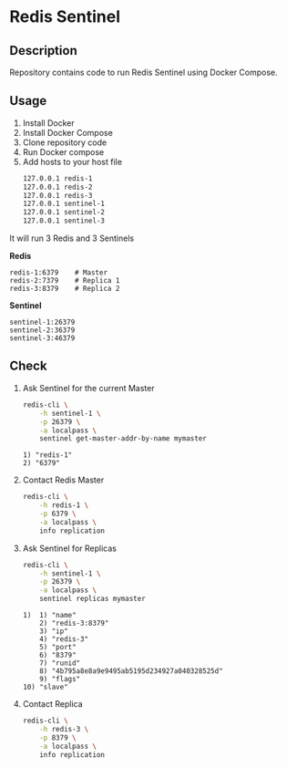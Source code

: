 # Redis Sentinel

## Description 

 Repository contains code to run Redis Sentinel using Docker Compose.


## Usage

 1. Install Docker
 2. Install Docker Compose
 3. Clone repository code
 4. Run Docker compose
 5. Add hosts to your host file
    ```bash
    127.0.0.1 redis-1
    127.0.0.1 redis-2
    127.0.0.1 redis-3
    127.0.0.1 sentinel-1
    127.0.0.1 sentinel-2
    127.0.0.1 sentinel-3
    ```

 It will run 3 Redis and 3  Sentinels

 **Redis**
  ```
  redis-1:6379    # Master
  redis-2:7379    # Replica 1
  redis-3:8379    # Replica 2
  ```
 **Sentinel**
  ```
  sentinel-1:26379
  sentinel-2:36379
  sentinel-3:46379
  ```


## Check

 1. Ask Sentinel for the current Master
    ```bash
    redis-cli \
        -h sentinel-1 \
        -p 26379 \
        -a localpass \
        sentinel get-master-addr-by-name mymaster
    ```
    ```
    1) "redis-1"
    2) "6379"
    ```

 2. Contact Redis Master
    ```bash
    redis-cli \
        -h redis-1 \
        -p 6379 \
        -a localpass \
        info replication
    ```

 3. Ask Sentinel for Replicas
    ```bash
    redis-cli \
        -h sentinel-1 \
        -p 26379 \
        -a localpass \
        sentinel replicas mymaster
    ```
    ```
    1)  1) "name"
        2) "redis-3:8379"
        3) "ip"
        4) "redis-3"
        5) "port"
        6) "8379"
        7) "runid"
        8) "4b795a8e8a9e9495ab5195d234927a040328525d"
        9) "flags"
    10) "slave"
    ```


 4. Contact Replica
    ```bash
    redis-cli \
        -h redis-3 \
        -p 8379 \
        -a localpass \
        info replication
    ```
